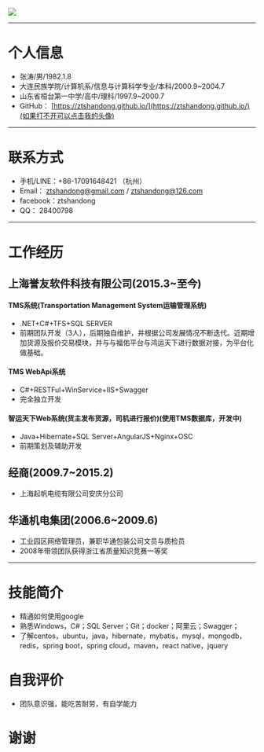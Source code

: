 [![](
http://ztshandong.oss-cn-shanghai.aliyuncs.com/AvatarSmall.jpg)](http://git.oschina.net/ztshandong/oschina.io)

---
# 个人信息
- 张涛/男/1982.1.8
- 大连民族学院/计算机系/信息与计算科学专业/本科/2000.9~2004.7
- 山东省桓台第一中学/高中/理科/1997.9~2000.7
- GitHub： [https://ztshandong.github.io/](https://ztshandong.github.io/)(如果打不开可以点击我的头像)

---
# 联系方式
- 手机/LINE：+86-17091648421  （杭州）
- Email： ztshandong@gmail.com  /  ztshandong@126.com
- facebook：ztshandong
- QQ： 28400798
---

# 工作经历
## 上海誉友软件科技有限公司(2015.3~至今)
#### TMS系统(Transportation Management System运输管理系统)
- .NET+C#+TFS+SQL SERVER
- 前期团队开发（3人），后期独自维护，并根据公司发展情况不断迭代。近期增加货源及报价交易模块，并与与福佑平台与鸿运天下进行数据对接，为平台化做基础。
#### TMS WebApi系统
- C#+RESTFul+WinService+IIS+Swagger
- 完全独立开发
#### 智运天下Web系统(货主发布货源，司机进行报价)(使用TMS数据库，开发中)
- Java+Hibernate+SQL Server+AngularJS+Nginx+OSC
- 前期策划及辅助开发
## 经商(2009.7~2015.2)
- 上海起帆电缆有限公司安庆分公司
## 华通机电集团(2006.6~2009.6)
- 工业园区网络管理员，兼职华通包装公司文员与质检员
- 2008年带领团队获得浙江省质量知识竞赛一等奖

---
# 技能简介
- 精通如何使用google
- 熟悉Windows，C#；SQL Server；Git；docker；阿里云；Swagger；
- 了解centos，ubuntu，java，hibernate，mybatis，mysql，mongodb，redis，spring boot，spring cloud，maven，react native，jquery
# 自我评价
- 团队意识强，能吃苦耐劳，有自学能力

# 谢谢